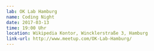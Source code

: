 ```yaml
---
lab: OK Lab Hamburg
name: Coding Night
date: 2017-03-13
time: 19:00 Uhr
location: Wikipedia Kontor, Wincklerstraße 3, Hamburg
link-url: http://www.meetup.com/OK-Lab-Hamburg/
---
```

